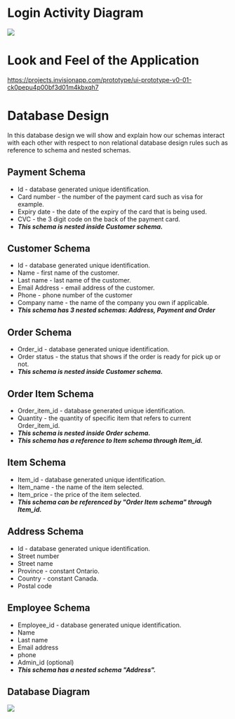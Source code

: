 Login Activity Diagram
===============  
<img src="https://github.com/SenecaCollegeBTSProjects/Group_19/blob/master/BTS530/images/LoginFlowchart.png">


Look and Feel of the Application 
===============
https://projects.invisionapp.com/prototype/ui-prototype-v0-01-ck0pepu4p00bf3d01m4kbxqh7

Database Design
===============
In this database design we will show and explain how our schemas interact with each other with respect to non relational database design rules such as reference to schema and nested schemas. 

Payment Schema
---------------
 - Id - database generated unique identification.
 - Card number - the number of the payment card such as visa for example.
 - Expiry date - the date of the expiry of the card that is being used.
 - CVC - the 3 digit code on the back of the payment card.  
 - ***This schema is nested inside Customer schema.***

Customer Schema
---------------
- Id - database generated unique identification.
 - Name - first name of the customer.
 - Last name - last name of the customer.
 - Email Address - email address of the customer.
 - Phone - phone number of the customer
 - Company name - the name of the company you own if applicable.
 - ***This schema has 3 nested schemas: Address, Payment and Order***

Order Schema
---------------
 - Order_id - database generated unique identification.
 - Order status - the status that shows if the order is ready for pick up or not.  
 - ***This schema is nested inside Customer schema.***

Order Item Schema
---------------
 - Order_item_id - database generated unique identification.
 - Quantity - the quantity of specific item that refers to current Order_item_id.  
 - ***This schema is nested inside Order schema.***  
 - ***This schema has a reference to Item schema through Item_id.***

Item Schema
---------------
- Item_id - database generated unique identification.
- Item_name - the name of the item selected. 
- Item_price - the price of the item selected.
- ***This schema can be referenced by "Order Item schema" through Item_id.*** 

Address Schema
---------------
- Id - database generated unique identification.
- Street number
- Street name
- Province - constant Ontario.
- Country - constant Canada.
- Postal code

Employee Schema
---------------
- Employee_id - database generated unique identification.
- Name
- Last name
- Email address
- phone
- Admin_id (optional)
- ***This schema has a nested schema "Address".*** 


Database Diagram
---------------  
<img src="https://github.com/SenecaCollegeBTSProjects/Group_19/blob/master/BTS530/images/MongoDb_Capston.jpg">


